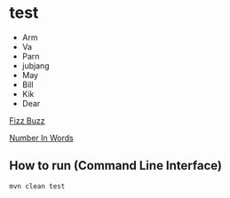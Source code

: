 test
====

 * Arm
 * Va
 * Parn
 * jubjang
 * May
 * Bill
 * Kik
 * Dear
 
[Fizz Buzz](http://codingdojo.org/cgi-bin/index.pl?KataFizzBuzz)

[Number In Words](http://codingdojo.org/cgi-bin/index.pl?KataNumbersInWords)

How to run (Command Line Interface)
---
 
    mvn clean test
